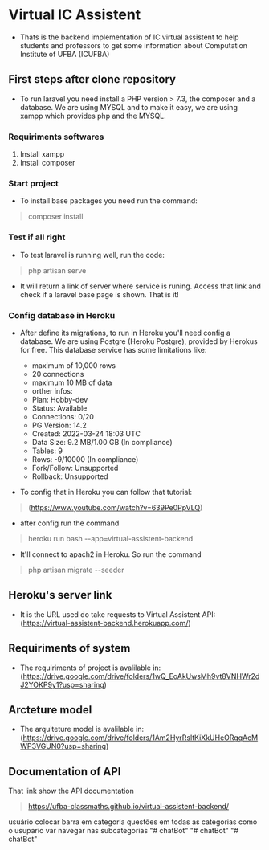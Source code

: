 # Virtual IC Assistent

- Thats is the backend implementation of IC virtual assistent to help students and professors to get some information about Computation Institute of UFBA (ICUFBA)

## First steps after clone repository

- To run laravel you need install a PHP version > 7.3, the composer and a database. We are using MYSQL and to make it easy, we are using xampp which provides php and the MYSQL.

### Requiriments softwares

1. Install xampp
2. Install composer

### Start project

- To install base packages you need run the command:

> composer install

### Test if all right

- To test laravel is running well, run the code:

> php artisan serve

- It will return a link of server where service is runing. Access that link and check if a laravel base page is shown. That is it!

### Config database in Heroku

- After define its migrations, to run in Heroku you'll need config a database. We are using Postgre (Heroku Postgre), provided by Herokus for free. This database service has some limitations like:
  - maximum of 10,000 rows
  - 20 connections
  - maximum 10 MB of data
  - orther infos:
  - Plan:                  Hobby-dev
  - Status:                Available
  - Connections:           0/20
  - PG Version:            14.2
  - Created:               2022-03-24 18:03 UTC
  - Data Size:             9.2 MB/1.00 GB (In compliance)
  - Tables:                9
  - Rows:                  -9/10000 (In compliance)
  - Fork/Follow:           Unsupported
  - Rollback:              Unsupported

- To config that in Heroku you can follow that tutorial:

> (<https://www.youtube.com/watch?v=639Pe0PpVLQ>)

- after config run the command

> heroku run bash --app=virtual-assistent-backend

- It'll connect to apach2 in Heroku. So run the command

> php artisan migrate --seeder

## Heroku's server link

- It is the URL used do take requests to Virtual Assistent API: (<https://virtual-assistent-backend.herokuapp.com/>)

## Requiriments of system

- The requiriments of project is avalilable in: (<https://drive.google.com/drive/folders/1wQ_EoAkUwsMh9vt8VNHWr2dJ2YOKP9y1?usp=sharing>)

## Arcteture model

- The arquiteture model is avalilable in: (<https://drive.google.com/drive/folders/1Am2HyrRsltKiXkUHeORgqAcMWP3VGUN0?usp=sharing>)

## Documentation of API

That link show the API documentation
> <https://ufba-classmaths.github.io/virtual-assistent-backend/>

usuário colocar barra em categoria
questões em todas as categorias
como o usupario var navegar nas subcategorias
"# chatBot" 
"# chatBot" 
"# chatBot" 
